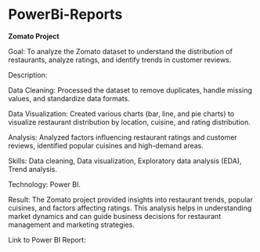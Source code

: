 # PowerBi-Reports
**Zomato Project**

Goal: To analyze the Zomato dataset to understand the distribution of restaurants, analyze ratings, and identify trends in customer reviews.

Description:

Data Cleaning: Processed the dataset to remove duplicates, handle missing values, and standardize data formats.

Data Visualization: Created various charts (bar, line, and pie charts) to visualize restaurant distribution by location, cuisine, and rating distribution.

Analysis: Analyzed factors influencing restaurant ratings and customer reviews, identified popular cuisines and high-demand areas.

Skills: Data cleaning, Data visualization, Exploratory data analysis (EDA), Trend analysis.

Technology: Power BI.

Result: The Zomato project provided insights into restaurant trends, popular cuisines, and factors affecting ratings. This analysis helps in understanding market dynamics and can guide business decisions for restaurant management and marketing strategies.

Link to Power BI Report: 
